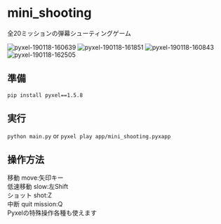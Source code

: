 # mini_shooting
全20ミッションの弾幕シューティングゲーム

![pyxel-190118-160639](https://user-images.githubusercontent.com/25942568/51371343-394fd900-1b3d-11e9-8bab-612840a8085f.png)
![pyxel-190118-161851](https://user-images.githubusercontent.com/25942568/51371342-394fd900-1b3d-11e9-9540-3cb512b093a4.png)
![pyxel-190118-160843](https://user-images.githubusercontent.com/25942568/51371332-381eac00-1b3d-11e9-88da-49d1492f587a.png)
![pyxel-190118-162505](https://user-images.githubusercontent.com/25942568/51371489-a1062400-1b3d-11e9-855b-fcd577fd1e80.png)

## 準備
`pip install pyxel==1.5.8`  

## 実行
`python main.py`
or
`pyxel play app/mini_shooting.pyxapp`

## 操作方法
移動 move:矢印キー  
低速移動 slow:左Shift  
ショット shot:Z  
中断 quit mission:Q  
Pyxelの特殊操作各種も使えます

